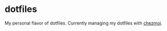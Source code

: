 # dotfiles
My personal flavor of dotfiles. Currently managing my dotfiles with [chezmoi](https://www.chezmoi.io/).
